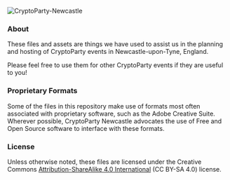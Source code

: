 ![CryptoParty-Newcastle](https://raw.githubusercontent.com/ajhaydock/CryptoParty-Newcastle/master/GitHub/header.png)

### About
These files and assets are things we have used to assist us in the planning and hosting of CryptoParty events in Newcastle-upon-Tyne, England.

Please feel free to use them for other CryptoParty events if they are useful to you!

### Proprietary Formats
Some of the files in this repository make use of formats most often associated with proprietary software, such as the Adobe Creative Suite. Wherever possible, CryptoParty Newcastle advocates the use of Free and Open Source software to interface with these formats.

### License
Unless otherwise noted, these files are licensed under the Creative Commons [Attribution-ShareAlike 4.0 International](https://creativecommons.org/licenses/by-sa/4.0/) (CC BY-SA 4.0) license.
